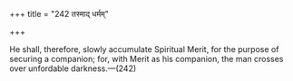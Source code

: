 +++
title = "242 तस्माद् धर्मम्"

+++

He shall, therefore, slowly accumulate Spiritual Merit, for the purpose of securing a companion; for, with Merit as his companion, the man crosses over unfordable darkness.—(242)